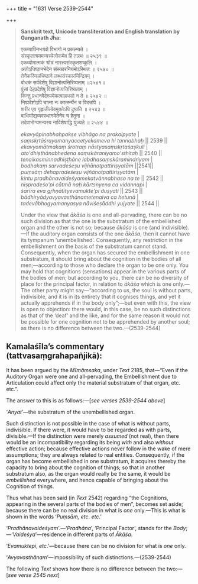 +++
title = "1631 Verse 2539-2544"

+++
> **Sanskrit text, Unicode transliteration and English translation by Ganganath Jha:** 
>
> एकव्यापिनभःपक्षे विभागो न प्रकल्प्यते ।  
> संस्कृताश्रयमन्यच्चेत्येकमेव हि तन्नभः ॥ २५३९ ॥  
> एकव्योमात्मकं श्रोत्रं नास्त्यसंस्कृतशष्कुलि ।  
> अतोऽधिष्ठानभेदेन संस्कारनियमोऽस्थितः ॥ २५४० ॥  
> तेनैकस्मिन्नधिष्ठाने लब्धसंस्कारमिन्द्रियम् ।  
> बोधकं सर्वदेशेषु विज्ञानोत्पत्तिरिष्यताम् ॥२५४१॥  
> पुंसां देहप्रदेशेषु विज्ञानोत्पत्तिरिष्यताम् ।  
> किन्तु प्रधानवैदेश्यमेकत्वान्नभसो न ते ॥ २५४२ ॥  
> निष्प्रदेशोऽपि चात्मा नः कार्त्स्न्येन च विदन्नपि ।  
> शरीर एव गृह्णातीत्येवमुक्तेऽपि दुष्यति ॥ २५४३ ॥  
> बाधिर्याद्यव्यवस्थानमेतेनैव च हेतुना ।  
> तदेवाभोग्यमन्यस्य नाविशेषाद्धि युज्यते ॥ २५४४ ॥ 
>
> *ekavyāpinabhaḥpakṣe vibhāgo na prakalpyate* \|  
> *saṃskṛtāśrayamanyaccetyekameva hi tannabhaḥ* \|\| 2539 \|\|  
> *ekavyomātmakaṃ śrotraṃ nāstyasaṃskṛtaśaṣkuli* \|  
> *ato'dhiṣṭhānabhedena saṃskāraniyamo'sthitaḥ* \|\| 2540 \|\|  
> *tenaikasminnadhiṣṭhāne labdhasaṃskāramindriyam* \|  
> *bodhakaṃ sarvadeśeṣu vijñānotpattiriṣyatām* \|\|2541\|\|  
> *puṃsāṃ dehapradeśeṣu vijñānotpattiriṣyatām* \|  
> *kintu pradhānavaideśyamekatvānnabhaso na te* \|\| 2542 \|\|  
> *niṣpradeśo'pi cātmā naḥ kārtsnyena ca vidannapi* \|  
> *śarīra eva gṛhṇātītyevamukte'pi duṣyati* \|\| 2543 \|\|  
> *bādhiryādyavyavasthānametenaiva ca hetunā* \|  
> *tadevābhogyamanyasya nāviśeṣāddhi yujyate* \|\| 2544 \|\| 
>
> Under the view that *ākāśa* is one and all-pervading, there can be no such division as that the one is the substratum of the embellished organ and the other is not so; because *ākāśa* is one (and indivisible).—If the auditory organ consists of the one *ākāśa*, then it cannot have its tympanum ‘unembellished’. Consequently, any restriction in the embellishment on the basis of the substratum cannot stand. Consequently, when the organ has secured the embellishment in one substratum, it should bring about the cognition in the bodies of all men;—according to those who declare the organ to be one only. You may hold that cognitions (sensations) appear in the various parts of the bodies of men; but according to you, there can be no diversity of place for the principal factor, in relation to *ākāśa* which is one only.—The other party might say—“according to us, the soul is without parts, indivisible, and it is in its entirety that it cognises things, and yet it actually apprehends if in the body only”;—but even with this, the view is open to objection: there would, in this case, be no such distinctions as that of the ‘deaf’ and the like, and for the same reason it would not be possible for one cognition not to be apprehended by another soul; as there is no difference between the two.—(2539-2544)



## Kamalaśīla’s commentary (tattvasaṃgrahapañjikā):

It has been argued by the *Mīmāṃsaka*, under *Text* 2185, that—“Even if the Auditory Organ were one and all-pervading, the Embellishment due to Articulation could affect only the material substratum of that organ, etc. etc.”.

The answer to this is as follows:—[*see verses 2539-2544 above*]

‘*Anyat*’—the substratum of the unembellished organ.

Such distinction is not possible in the case of what is without parts, indivisible. If there were, it would have to be regarded as with parts, divisible.—If the distinction were merely *assumed* (not real), then there would be an incompatibility regarding its being *with* and also *without* effective action; because effective actions never follow in the wake of mere assumptions; they are always related to real entities. Consequently, if the organ has become embellished in one substratum, it acquires thereby the capacity to bring about the cognition of things; so that in another substratum also, as the organ would really be the same, it would be *embellished* everywhere, and hence capable of bringing about the Cognition of things.

Thus what has been said (in *Text* 2542) regarding “the Cognitions, appearing in the several parts of the bodies of men”, becomes set aside; because there can be no real division in what is *one* only.—This is what is shown in the words ‘*Puṃsām, etc*. *etc*.’

‘*Pradhānavaideśyam*’.—‘*Pradhāna*’, ‘Principal Factor’, stands for the *Body*;—‘*Vaideśya*’—residence in different parts of *Ākāśa*.

‘*Evamuktepi*, *etc*.’—because there can be no division for what is *one* only.

‘*Avyavasthānam*’—impossibility of such distinctions.—(2539-2544)

The following *Text* shows how there is no difference between the two:—[*see verse 2545 next*]


